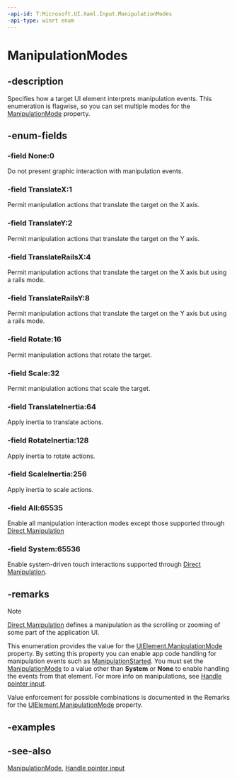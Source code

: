```yaml
---
-api-id: T:Microsoft.UI.Xaml.Input.ManipulationModes
-api-type: winrt enum
---
```


<!-- Enumeration syntax
public enum Windows.UI.Xaml.Input.ManipulationModes : uint
-->

# ManipulationModes

## -description

Specifies how a target UI element interprets manipulation events. This enumeration is flagwise, so you can set multiple modes for the [ManipulationMode](../microsoft.ui.xaml/uielement_manipulationmode.md) property.

## -enum-fields
### -field None:0
Do not present graphic interaction with manipulation events.

### -field TranslateX:1
Permit manipulation actions that translate the target on the X axis.

### -field TranslateY:2
Permit manipulation actions that translate the target on the Y axis.

### -field TranslateRailsX:4
Permit manipulation actions that translate the target on the X axis but using a rails mode.

### -field TranslateRailsY:8
Permit manipulation actions that translate the target on the Y axis but using a rails mode.

### -field Rotate:16
Permit manipulation actions that rotate the target.

### -field Scale:32
Permit manipulation actions that scale the target.

### -field TranslateInertia:64
Apply inertia to translate actions.

### -field RotateInertia:128
Apply inertia to rotate actions.

### -field ScaleInertia:256
Apply inertia to scale actions.

### -field All:65535
Enable all manipulation interaction modes except those supported through [Direct Manipulation](/previous-versions/windows/desktop/directmanipulation/direct-manipulation-portal)

### -field System:65536
Enable system-driven touch interactions supported through [Direct Manipulation](/previous-versions/windows/desktop/directmanipulation/direct-manipulation-portal).


## -remarks

> [!NOTE]
> [Direct Manipulation](/previous-versions/windows/desktop/directmanipulation/direct-manipulation-portal) defines a manipulation as the scrolling or zooming of some part of the application UI.

This enumeration provides the value for the [UIElement.ManipulationMode](../microsoft.ui.xaml/uielement_manipulationmode.md) property. By setting this property you can enable app code handling for manipulation events such as [ManipulationStarted](../microsoft.ui.xaml/uielement_manipulationstarted.md). You must set the [ManipulationMode](../microsoft.ui.xaml/uielement_manipulationmode.md) to a value other than **System** or **None** to enable handling the events from that element. For more info on manipulations, see [Handle pointer input](/windows/apps/design/input/handle-pointer-input).

Value enforcement for possible combinations is documented in the Remarks for the [UIElement.ManipulationMode](../microsoft.ui.xaml/uielement_manipulationmode.md) property.

## -examples

## -see-also
[ManipulationMode](../microsoft.ui.xaml/uielement_manipulationmode.md), [Handle pointer input](/windows/apps/design/input/handle-pointer-input)
